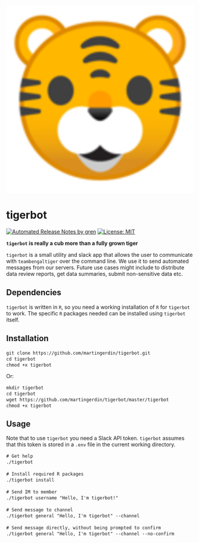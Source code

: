 ![](tiger-emoji.png)

# tigerbot

[![Automated Release Notes by gren](https://img.shields.io/badge/%F0%9F%A4%96-release%20notes-00B2EE.svg)](https://github-tools.github.io/github-release-notes/)
[![License: MIT](https://img.shields.io/badge/License-MIT-yellow.svg)](https://opensource.org/licenses/MIT)

**`tigerbot` is really a cub more than a fully grown tiger**

`tigerbot` is a small utility and slack app that allows the user to
communicate with `teambengaltiger` over the command line. We use it to
send automated messages from our servers. Future use cases might
include to distribute data review reports, get data summaries, submit
non-sensitive data etc.

## Dependencies
`tigerbot` is written in `R`, so you need a working installation of
`R` for `tigerbot` to work. The specific `R` packages needed can be
installed using `tigerbot` itself.

## Installation

```
git clone https://github.com/martingerdin/tigerbot.git
cd tigerbot
chmod +x tigerbot
```

Or:

```
mkdir tigerbot
cd tigerbot
wget https://github.com/martingerdin/tigerbot/master/tigerbot
chmod +x tigerbot
```

## Usage

Note that to use `tigerbot` you need a Slack API token. `tigerbot`
assumes that this token is stored in a `.env` file in the current
working directory.

```
# Get help
./tigerbot

# Install required R packages
./tigerbot install

# Send IM to member
./tigerbot username "Hello, I'm tigerbot!"

# Send message to channel
./tigerbot general "Hello, I'm tigerbot" --channel

# Send message directly, without being prompted to confirm
./tigerbot general "Hello, I'm tigerbot" --channel --no-confirm
```


